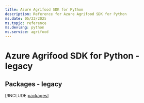 ```yaml
---
title: Azure Agrifood SDK for Python
description: Reference for Azure Agrifood SDK for Python
ms.date: 05/23/2025
ms.topic: reference
ms.devlang: python
ms.service: agrifood
---
```

# Azure Agrifood SDK for Python - legacy
## Packages - legacy
[!INCLUDE [packages](agrifood-index.md)]